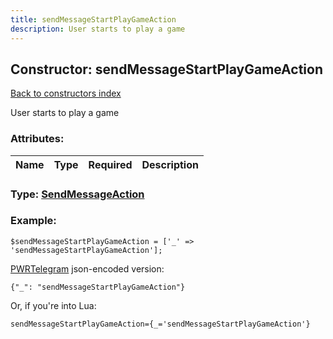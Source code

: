 ```yaml
---
title: sendMessageStartPlayGameAction
description: User starts to play a game
---
```

## Constructor: sendMessageStartPlayGameAction  
[Back to constructors index](index.md)



User starts to play a game

### Attributes:

| Name     |    Type       | Required | Description |
|----------|:-------------:|:--------:|------------:|



### Type: [SendMessageAction](../types/SendMessageAction.md)


### Example:

```
$sendMessageStartPlayGameAction = ['_' => 'sendMessageStartPlayGameAction'];
```  

[PWRTelegram](https://pwrtelegram.xyz) json-encoded version:

```
{"_": "sendMessageStartPlayGameAction"}
```


Or, if you're into Lua:  


```
sendMessageStartPlayGameAction={_='sendMessageStartPlayGameAction'}

```


